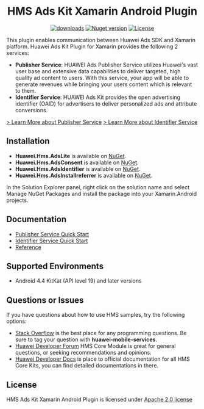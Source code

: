 <p align="center">
  <h1 align="center">HMS Ads Kit Xamarin Android Plugin</h1>
</p>
 
<p align="center">
  <a href="https://www.nuget.org/packages/Huawei.Hms.AdsLite"><img src="https://img.shields.io/nuget/dt/Huawei.Hms.AdsLite?label=Downloads&color=%23007EC6&style=for-the-badge"alt="downloads"></a>
  <a href="https://www.nuget.org/packages/Huawei.Hms.AdsLite"><img src="https://img.shields.io/nuget/v/Huawei.Hms.AdsLite?color=%23ed2a1c&style=for-the-badge" alt="Nuget version"></a>
  <a href="/LICENSE"><img src="https://img.shields.io/badge/License-Apache%202.0-blue.svg?color=%3bcc62&style=for-the-badge" alt="License"></a>
</p>

This plugin enables communication between Huawei Ads SDK and Xamarin platform. Huawei Ads Kit Plugin for Xamarin provides the following 2 services:

- **Publisher Service**: HUAWEI Ads Publisher Service utilizes Huawei's vast user base and extensive data capabilities to deliver targeted, high quality ad content to users. With this service, your app will be able to generate revenues while bringing your users content which is relevant to them.
- **Identifier Service**: HUAWEI Ads Kit provides the open advertising identifier (OAID) for advertisers to deliver personalized ads and attribute conversions.

[> Learn More about Publisher Service](https://developer.huawei.com/consumer/en/doc/development/HMS-Plugin-Guides/service-introduction-0000001050178531)
[> Learn More about Identifier Service](https://developer.huawei.com/consumer/en/doc/development/HMS-Plugin-Guides/service-introduction-0000001050267272)

## Installation

- **Huawei.Hms.AdsLite** is available on [NuGet](https://www.nuget.org/packages/Huawei.Hms.AdsLite). 
- **Huawei.Hms.AdsConsent** is available on [NuGet](https://www.nuget.org/packages/Huawei.Hms.AdsConsent).
- **Huawei.Hms.AdsIdentifier** is available on [NuGet](https://www.nuget.org/packages/Huawei.Hms.AdsIdentifier).
- **Huawei.Hms.AdsInstallreferrer** is available on [NuGet](https://www.nuget.org/packages/Huawei.Hms.AdsInstallreferrer).

In the Solution Explorer panel, right click on the solution name and select Manage NuGet Packages and install the package into your Xamarin.Android projects.

## Documentation

- [Publisher Service Quick Start](https://developer.huawei.com/consumer/en/doc/development/HMS-Plugin-Guides/preparing-development-environement-0000001050418813)
- [Identifier Service Quick Start](https://developer.huawei.com/consumer/en/doc/development/HMS-Plugin-Guides/preparing-development-environemnt-0000001050307038)
- [Reference](https://developer.huawei.com/consumer/en/doc/development/HMS-Plugin-References-V1/xamarin-apis-overview-0000001050285576-V1)

## Supported Environments

- Android 4.4 KitKat (API level 19) and later versions

## Questions or Issues

If you have questions about how to use HMS samples, try the following options:
- [Stack Overflow](https://stackoverflow.com/questions/tagged/huawei-mobile-services) is the best place for any programming questions. Be sure to tag your question with 
**huawei-mobile-services**.
- [Huawei Developer Forum](https://forums.developer.huawei.com/forumPortal/en/home?fid=0101187876626530001) HMS Core Module is great for general questions, or seeking recommendations and opinions.
- [Huawei Developer Docs](https://developer.huawei.com/consumer/en/doc/overview/HMS-Core-Plugin) is place to official documentation for all HMS Core Kits, you can find detailed documentations in there.

## License

HMS Ads Kit Xamarin Android Plugin is licensed under [Apache 2.0 license](LICENSE)
